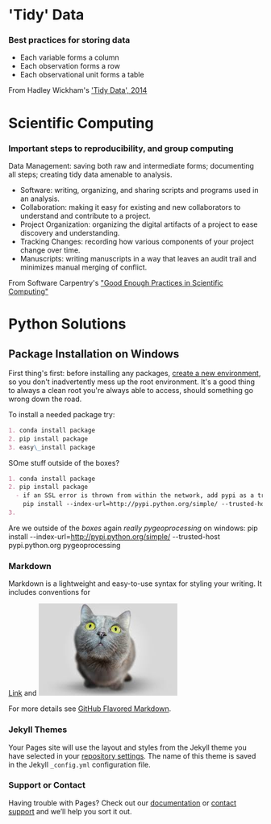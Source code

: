 # 'Tidy' Data

### Best practices for storing data
- Each variable forms a column
- Each observation forms a row
- Each observational unit forms a table

From Hadley Wickham's ['Tidy Data', 2014](https://www.jstatsoft.org/article/view/v059i10)

# Scientific Computing

### Important steps to reproducibility, and group computing

Data Management: saving both raw and intermediate forms; documenting all steps; creating tidy data amenable to analysis.
- Software: writing, organizing, and sharing scripts and programs used in an analysis.
- Collaboration: making it easy for existing and new collaborators to understand and contribute to a project.
- Project Organization: organizing the digital artifacts of a project to ease discovery and understanding.
- Tracking Changes: recording how various components of your project change over time.
- Manuscripts: writing manuscripts in a way that leaves an audit trail and minimizes manual merging of conflict.

From Software Carpentry's ["Good Enough Practices in Scientific Computing"](https://arxiv.org/abs/1609.00037)

# Python Solutions
## Package Installation on Windows

First thing's first: before installing any packages, [create a new environment](http://conda.pydata.org/docs/using/envs.html), so you don't inadvertently mess up the root environment. It's a good thing to always a clean root you're always able to access, should something go wrong down the road.

To install a needed package try:
```markdown
1. conda install package
2. pip install package
3. easy\_install package
```
SOme stuff outside of the boxes?
```markdown
1. conda install package
2. pip install package
  - if an SSL error is thrown from within the network, add pypi as a trusted site for a single install with:
    pip install --index-url=http://pypi.python.org/simple/ --trusted-host pypi.python.org  package
3. 
```
 
 Are we outside of the *boxes* again _really_
*pygeoprocessing* on windows:
pip install --index-url=http://pypi.python.org/simple/ --trusted-host pypi.python.org  pygeoprocessing

### Markdown

Markdown is a lightweight and easy-to-use syntax for styling your writing. It includes conventions for



[Link](url) and ![Cat](/images/cat.jpg)


For more details see [GitHub Flavored Markdown](https://guides.github.com/features/mastering-markdown/).

### Jekyll Themes

Your Pages site will use the layout and styles from the Jekyll theme you have selected in your [repository settings](https://github.com/ehbaker/Icefields-to-Oceans-Project-Data-Management/settings). The name of this theme is saved in the Jekyll `_config.yml` configuration file.

### Support or Contact

Having trouble with Pages? Check out our [documentation](https://help.github.com/categories/github-pages-basics/) or [contact support](https://github.com/contact) and we’ll help you sort it out.
